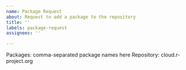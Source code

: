 ```yaml
---
name: Package Request
about: Request to add a package to the repository
title: ''
labels: package-request
assignees: ''

---
```


Packages: comma-separated package names here
Repository: cloud.r-project.org
